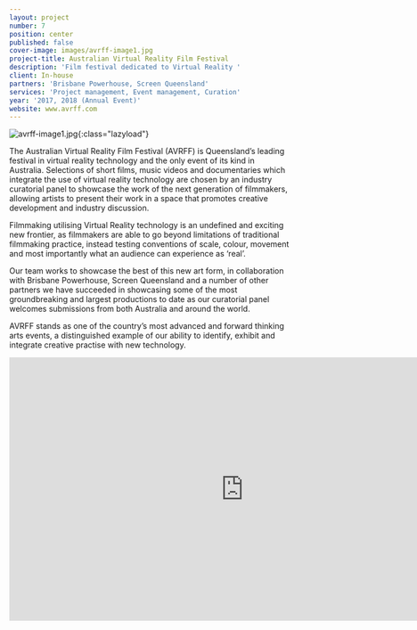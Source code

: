 ```yaml
---
layout: project
number: 7
position: center
published: false
cover-image: images/avrff-image1.jpg
project-title: Australian Virtual Reality Film Festival
description: 'Film festival dedicated to Virtual Reality '
client: In-house
partners: 'Brisbane Powerhouse, Screen Queensland'
services: 'Project management, Event management, Curation'
year: '2017, 2018 (Annual Event)'
website: www.avrff.com
---
```


![avrff-image1.jpg]({{site.baseurl}}/images/avrff-image1.jpg){:class="lazyload"}

The Australian Virtual Reality Film Festival (AVRFF) is Queensland’s leading festival in virtual reality technology and the only event of its kind in Australia. Selections of short films, music videos and documentaries which integrate the use of virtual reality technology are chosen by an industry curatorial panel to showcase the work of the next generation of filmmakers, allowing artists to present their work in a space that promotes creative development and industry discussion. 

Filmmaking utilising Virtual Reality technology is an undefined and exciting new frontier, as filmmakers are able to go beyond limitations of traditional filmmaking practice, instead testing conventions of scale, colour, movement and most importantly what an audience can experience as ‘real’. 

Our team works to showcase the best of this new art form, in collaboration with Brisbane Powerhouse, Screen Queensland and a number of other partners we have succeeded in showcasing some of the most groundbreaking and largest productions to date as our curatorial panel welcomes submissions from both Australia and around the world. 

AVRFF stands as one of the country’s most advanced and forward thinking arts events, a distinguished example of our ability to identify, exhibit and integrate creative practise with new technology.

<div class="video-responsive">
	<iframe class="lazyload" width="840" height="473" src="https://www.youtube.com/embed/XZUpVgJyiPU" frameborder="0" allowfullscreen=""></iframe>
</div>
